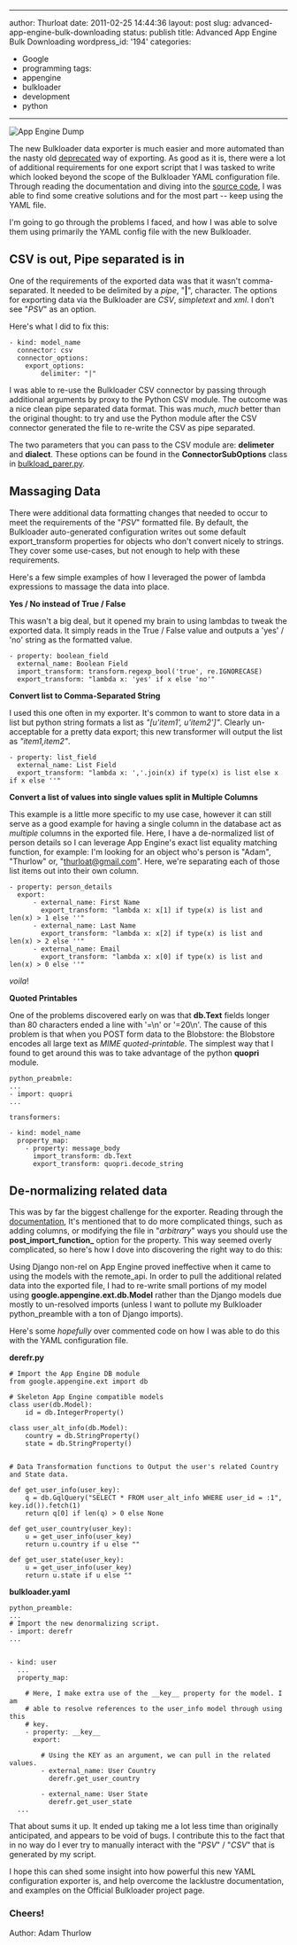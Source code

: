 --------------------------------------------------------------------------------
author: Thurloat
date: 2011-02-25 14:44:36
layout: post
slug: advanced-app-engine-bulk-downloading
status: publish
title: Advanced App Engine Bulk Downloading
wordpress_id: '194'
categories:
- Google
- programming
tags:
- appengine
- bulkloader
- development
- python
--------------------------------------------------------------------------------

![App Engine
Dump](http://commondatastorage.googleapis.com/thurloat/appenginedump.png)

The new Bulkloader data exporter is much easier and more automated than
the nasty old
[deprecated](http://code.google.com/appengine/docs/python/tools/uploadingdata.html#(Deprecated)_Using_Code_for_Configuration "Bulkloader Deprecated Way")
way of exporting. As good as it is, there were a lot of additional
requirements for one export script that I was tasked to write which
looked beyond the scope of the Bulkloader YAML configuration file.
Through reading the documentation and diving into the [source
code](http://soc.googlecode.com/hg/thirdparty/google_appengine/google/appengine/ext/bulkload/bulkloader_parser.py "Bulkloader Parser"),
I was able to find some creative solutions and for the most part -- keep
using the YAML file.

I'm going to go through the problems I faced, and how I was able to
solve them using primarily the YAML config file with the new Bulkloader.

## CSV is out, Pipe separated is in

One of the requirements of the exported data was that it wasn't
comma-separated. It needed to be delimited by a *pipe*, "**|**",
character. The options for exporting data via the Bulkloader are *CSV*,
*simpletext* and *xml*. I don't see "*PSV*" as an option.

Here's what I did to fix this:

    - kind: model_name
      connector: csv
      connector_options:
        export_options:
            delimiter: "|"

I was able to re-use the Bulkloader CSV connector by passing through
additional arguments by proxy to the Python CSV module. The outcome was
a nice clean pipe separated data format. This was *much*, *much* better
than the original thought: to try and use the Python module after the
CSV connector generated the file to re-write the CSV as pipe separated.

The two parameters that you can pass to the CSV module are:
**delimeter** and **dialect**. These options can be found in the
**ConnectorSubOptions** class in
[bulkload\_parer.py](http://soc.googlecode.com/hg/thirdparty/google_appengine/google/appengine/ext/bulkload/bulkloader_parser.py "Bulkloader Parser").

## Massaging Data

There were additional data formatting changes that needed to occur to
meet the requirements of the "*PSV*" formatted file. By default, the
Bulkloader auto-generated configuration writes out some default
export\_transform properties for objects who don't convert nicely to
strings. They cover some use-cases, but not enough to help with these
requirements.

Here's a few simple examples of how I leveraged the power of lambda
expressions to massage the data into place.

**Yes / No instead of True / False**

This wasn't a big deal, but it opened my brain to using lambdas to tweak
the exported data. It simply reads in the True / False value and outputs
a 'yes' / 'no' string as the formatted value.

    - property: boolean_field
      external_name: Boolean Field
      import_transform: transform.regexp_bool('true', re.IGNORECASE)
      export_transform: "lambda x: 'yes' if x else 'no'"

**Convert list to Comma-Separated String**

I used this one often in my exporter. It's common to want to store data
in a list but python string formats a list as *"[u'item1', u'item2']"*.
Clearly un-acceptable for a pretty data export; this new transformer
will output the list as *"item1,item2"*.

    - property: list_field
      external_name: List Field
      export_transform: "lambda x: ','.join(x) if type(x) is list else x if x else ''"

**Convert a list of values into single values split in Multiple
Columns**

This example is a little more specific to my use case, however it can
still serve as a good example for having a single column in the database
act as *multiple* columns in the exported file. Here, I have a
de-normalized list of person details so I can leverage App Engine's
exact list equality matching function, for example: I'm looking for an
object who's person is "Adam", "Thurlow" or, "thurloat@gmail.com". Here,
we're separating each of those list items out into their own column.

    - property: person_details
      export:
          - external_name: First Name
            export_transform: "lambda x: x[1] if type(x) is list and len(x) > 1 else ''"
          - external_name: Last Name
            export_transform: "lambda x: x[2] if type(x) is list and len(x) > 2 else ''"
          - external_name: Email
            export_transform: "lambda x: x[0] if type(x) is list and len(x) > 0 else ''"

*voila*!

**Quoted Printables**

One of the problems discovered early on was that **db.Text** fields
longer than 80 characters ended a line with '=\\n' or '=20\\n'. The
cause of this problem is that when you POST form data to the Blobstore:
the Blobstore encodes all large text as *MIME quoted-printable*. The
simplest way that I found to get around this was to take advantage of
the python **quopri** module.

    python_preabmle:
    ...
    - import: quopri
    ...

    transformers:

    - kind: model_name
      property_map:
        - property: message_body
          import_transform: db.Text
          export_transform: quopri.decode_string

## De-normalizing related data

This was by far the biggest challenge for the exporter. Reading through
the
[documentation](http://code.google.com/appengine/docs/python/tools/uploadingdata.html "Bulkloader Docs"),
It's mentioned that to do more complicated things, such as adding
columns, or modifying the file in "*arbitrary*" ways you should use the
**post\_import\_function\_** option for the property. This way seemed
overly complicated, so here's how I dove into discovering the right way
to do this:

Using Django non-rel on App Engine proved ineffective when it came to
using the models with the remote\_api. In order to pull the additional
related data into the exported file, I had to re-write small portions of
my model using **google.appengine.ext.db.Model** rather than the Django
models due mostly to un-resolved imports (unless I want to pollute my
Bulkloader python\_preamble with a ton of Django imports).

Here's some *hopefully* over commented code on how I was able to do this
with the YAML configuration file.

**derefr.py**

    # Import the App Engine DB module
    from google.appengine.ext import db

    # Skeleton App Engine compatible models
    class user(db.Model):
        id = db.IntegerProperty()

    class user_alt_info(db.Model):
        country = db.StringProperty()
        state = db.StringProperty()


    # Data Transformation functions to Output the user's related Country and State data.

    def get_user_info(user_key):
        q = db.GqlQuery("SELECT * FROM user_alt_info WHERE user_id = :1", key.id()).fetch(1)
        return q[0] if len(q) > 0 else None

    def get_user_country(user_key):
        u = get_user_info(user_key)
        return u.country if u else ""

    def get_user_state(user_key):
        u = get_user_info(user_key)
        return u.state if u else ""

**bulkloader.yaml**

    python_preamble:
    ...
    # Import the new denormalizing script.
    - import: derefr
    ...


    - kind: user
      ...
      property_map:

        # Here, I make extra use of the __key__ property for the model. I am 
        # able to resolve references to the user_info model through using this
        # key.
        - property: __key__
          export:

            # Using the KEY as an argument, we can pull in the related values.
            - external_name: User Country
              derefr.get_user_country

            - external_name: User State
              derefr.get_user_state
      ...

That about sums it up. It ended up taking me a lot less time than
originally anticipated, and appears to be void of bugs. I contribute
this to the fact that in no way do I ever try to manually interact with
the "*PSV*" / "*CSV*" that is generated by my script.

I hope this can shed some insight into how powerful this new YAML
configuration exporter is, and help overcome the lacklustre
documentation, and examples on the Official Bulkloader project page.

### Cheers!

Author: Adam Thurlow
